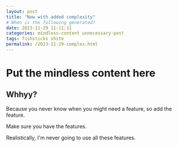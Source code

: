 ```yaml
---
layout: post
title: "Now with added complexity"
# When is the following generated?
date: 2023-11-29 11:11:11
categories: mindless-content unnecessary-post
tags: fishsticks shite
permalink: /2023-11-29-complex.html
---
```


# Put the mindless content here
## Whhyy?
Because you never know when you might need a feature, so add the feature.

Make sure you have the features.

Realistically, I'm never going to use all these features.
